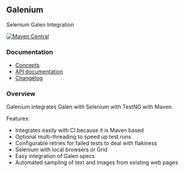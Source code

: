 ## Galenium

Selenium Galen Integration

[![Maven Central](https://maven-badges.herokuapp.com/maven-central/io.wcm.qa/io.wcm.qa.galenium.integration/badge.svg)](https://maven-badges.herokuapp.com/maven-central/io.wcm.qa/io.wcm.qa.galenium.integration)


### Documentation

* [Concepts][concepts]
* [API documentation][apidocs]
* [Changelog][changelog]


### Overview

Galenium integrates Galen with Selenium with TestNG with Maven.

Features:

* Integrates easily with CI because it is Maven based
* Optional multi-threading to speed up test runs
* Configurable retries for failed tests to deal with flakiness
* Selenium with local browsers or Grid
* Easy integration of Galen specs
* Automated sampling of text and images from existing web pages

[concepts]: concepts.html
[apidocs]: galenium/apidocs/
[changelog]: galenium/changes-report.html
